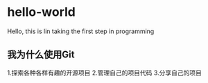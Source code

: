 # hello-world
Hello, this is lin taking the first step in programming
## 我为什么使用Git
1.探索各种各样有趣的开源项目
2.管理自己的项目代码
3.分享自己的项目
